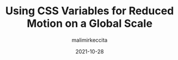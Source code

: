 ---
author: malimirkeccita
date: 2021-10-28
hidden: true
tags:
  - css
  - custom-properties
target_url: https://www.silvestar.codes/articles/using-css-variables-for-reduced-motion-on-a-global-scale/
title: Using CSS Variables for Reduced Motion on a Global Scale
---